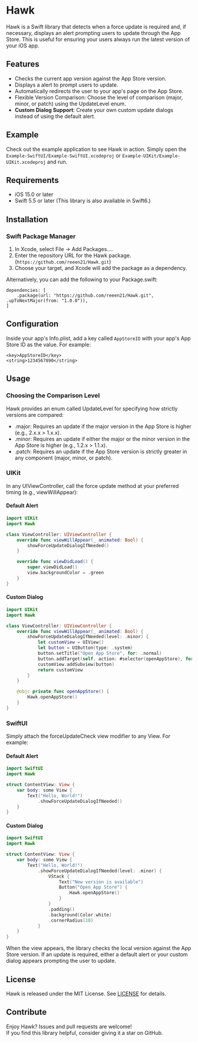 # Hawk
Hawk is a Swift library that detects when a force update is required and, if necessary, displays an alert prompting users to update through the App Store. This is useful for ensuring your users always run the latest version of your iOS app.

## Features
- Checks the current app version against the App Store version.  
- Displays a alert to prompt users to update.  
- Automatically redirects the user to your app's page on the App Store.
- Flexible Version Comparison: Choose the level of comparison (major, minor, or patch) using the UpdateLevel enum.
- **Custom Dialog Support**: Create your own custom update dialogs instead of using the default alert.

## Example
Check out the example application to see Hawk in action. Simply open the `Example-SwiftUI/Example-SwiftUI.xcodeproj` or `Example-UIKit/Example-UIKit.xcodeproj` and run.

## Requirements
- iOS 15.0 or later
- Swift 5.5 or later (This library is also available in Swift6.)

## Installation
### Swift Package Manager  
1. In Xcode, select File → Add Packages....  
2. Enter the repository URL for the Hawk package.  (`https://github.com/reeen21/Hawk.git`)
3. Choose your target, and Xcode will add the package as a dependency.  

Alternatively, you can add the following to your Package.swift:
```
dependencies: [
    .package(url: "https://github.com/reeen21/Hawk.git", .upToNextMajor(from: "1.0.0")),
]
```
 
## Configuration
Inside your app's Info.plist, add a key called `AppStoreID` with your app's App Store ID as the value. For example:

```
<key>AppStoreID</key>
<string>1234567890</string>
```

## Usage
### Choosing the Comparison Level
Hawk provides an enum called UpdateLevel for specifying how strictly versions are compared:

- .major: Requires an update if the major version in the App Store is higher (e.g., 2.x.x > 1.x.x).   
- .minor: Requires an update if either the major or the minor version in the App Store is higher (e.g., 1.2.x > 1.1.x).   
- .patch: Requires an update if the App Store version is strictly greater in any component (major, minor, or patch).  

### UIKit
In any UIViewController, call the force update method at your preferred timing (e.g., viewWillAppear):

#### Default Alert
```swift
import UIKit
import Hawk

class ViewController: UIViewController {
    override func viewWillAppear(_ animated: Bool) {
        showForceUpdateDialogIfNeeded()
    }

    override func viewDidLoad() {
        super.viewDidLoad()
        view.backgroundColor = .green
    }
}
```

#### Custom Dialog
```swift
import UIKit
import Hawk

class ViewController: UIViewController {
    override func viewWillAppear(_ animated: Bool) {
        showForceUpdateDialogIfNeeded(level: .minor) {
            let customView = UIView()
            let button = UIButton(type: .system)
            button.setTitle("Open App Store", for: .normal)
            button.addTarget(self, action: #selector(openAppStore), for: .touchUpInside)
            customView.addSubview(button)
            return customView
        }
    }

    @objc private func openAppStore() {
        Hawk.openAppStore()
    }
}
```

### SwiftUI
Simply attach the forceUpdateCheck view modifier to any View. For example:

#### Default Alert
```swift
import SwiftUI
import Hawk

struct ContentView: View {
    var body: some View {
        Text("Hello, World!")
            .showForceUpdateDialogIfNeeded()
    }
}
```

#### Custom Dialog
```swift
import SwiftUI
import Hawk

struct ContentView: View {
    var body: some View {
        Text("Hello, World!")
            .showForceUpdateDialogIfNeeded(level: .minor) {
                VStack {
                    Text("New version is available")
                    Button("Open App Store") {
                        Hawk.openAppStore()
                    }
                }
                .padding()
                .background(Color.white)
                .cornerRadius(10)
            }
    }
}
```

When the view appears, the library checks the local version against the App Store version. If an update is required, either a default alert or your custom dialog appears prompting the user to update.

## License
Hawk is released under the MIT License. See [LICENSE](https://github.com/reeen21/Hawk/blob/main/LICENSE) for details.

## Contribute
Enjoy Hawk?  Issues and pull requests are welcome!  
If you find this library helpful, consider giving it a star on GitHub.  
